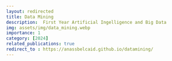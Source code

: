 ```yaml
---
layout: redirected
title: Data Mining
description:  First Year Artificial Ingelligence and Big Data
img: assets/img/data_mining.webp
importance: 1
category: [2024]
related_publications: true
redirect_to : https://anassbelcaid.github.io/datamining/
---
```


